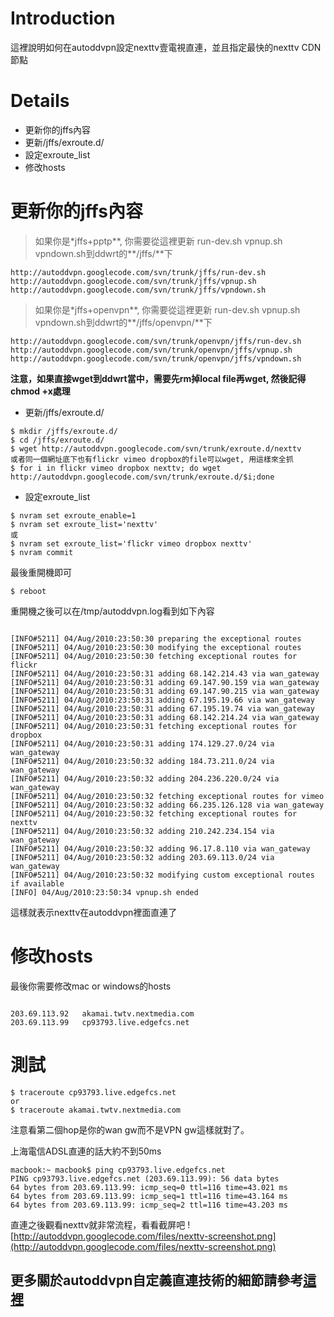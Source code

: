 # Introduction #

這裡說明如何在autoddvpn設定nexttv壹電視直連，並且指定最快的nexttv CDN節點

# Details #

  * 更新你的jffs內容
  * 更新/jffs/exroute.d/
  * 設定exroute\_list
  * 修改hosts

# 更新你的jffs內容 #
> 如果你是\*jffs+pptp**, 你需要從這裡更新 run-dev.sh vpnup.sh vpndown.sh到ddwrt的**/jffs/**下
```
http://autoddvpn.googlecode.com/svn/trunk/jffs/run-dev.sh
http://autoddvpn.googlecode.com/svn/trunk/jffs/vpnup.sh
http://autoddvpn.googlecode.com/svn/trunk/jffs/vpndown.sh
```
> 如果你是\*jffs+openvpn**, 你需要從這裡更新 run-dev.sh vpnup.sh vpndown.sh到ddwrt的**/jffs/openvpn/**下
```
http://autoddvpn.googlecode.com/svn/trunk/openvpn/jffs/run-dev.sh
http://autoddvpn.googlecode.com/svn/trunk/openvpn/jffs/vpnup.sh
http://autoddvpn.googlecode.com/svn/trunk/openvpn/jffs/vpndown.sh
```
**注意，如果直接wget到ddwrt當中，需要先rm掉local file再wget, 然後記得chmod +x處理**


  * 更新/jffs/exroute.d/
```
$ mkdir /jffs/exroute.d/
$ cd /jffs/exroute.d/
$ wget http://autoddvpn.googlecode.com/svn/trunk/exroute.d/nexttv
或者同一個網址底下也有flickr vimeo dropbox的file可以wget, 用這樣來全抓
$ for i in flickr vimeo dropbox nexttv; do wget http://autoddvpn.googlecode.com/svn/trunk/exroute.d/$i;done

```
  * 設定exroute\_list
```
$ nvram set exroute_enable=1
$ nvram set exroute_list='nexttv'
或
$ nvram set exroute_list='flickr vimeo dropbox nexttv'
$ nvram commit
```
最後重開機即可
```
$ reboot
```

重開機之後可以在/tmp/autoddvpn.log看到如下內容

```

[INFO#5211] 04/Aug/2010:23:50:30 preparing the exceptional routes
[INFO#5211] 04/Aug/2010:23:50:30 modifying the exceptional routes
[INFO#5211] 04/Aug/2010:23:50:30 fetching exceptional routes for flickr
[INFO#5211] 04/Aug/2010:23:50:31 adding 68.142.214.43 via wan_gateway
[INFO#5211] 04/Aug/2010:23:50:31 adding 69.147.90.159 via wan_gateway
[INFO#5211] 04/Aug/2010:23:50:31 adding 69.147.90.215 via wan_gateway
[INFO#5211] 04/Aug/2010:23:50:31 adding 67.195.19.66 via wan_gateway
[INFO#5211] 04/Aug/2010:23:50:31 adding 67.195.19.74 via wan_gateway
[INFO#5211] 04/Aug/2010:23:50:31 adding 68.142.214.24 via wan_gateway
[INFO#5211] 04/Aug/2010:23:50:31 fetching exceptional routes for dropbox
[INFO#5211] 04/Aug/2010:23:50:31 adding 174.129.27.0/24 via wan_gateway
[INFO#5211] 04/Aug/2010:23:50:32 adding 184.73.211.0/24 via wan_gateway
[INFO#5211] 04/Aug/2010:23:50:32 adding 204.236.220.0/24 via wan_gateway
[INFO#5211] 04/Aug/2010:23:50:32 fetching exceptional routes for vimeo
[INFO#5211] 04/Aug/2010:23:50:32 adding 66.235.126.128 via wan_gateway
[INFO#5211] 04/Aug/2010:23:50:32 fetching exceptional routes for nexttv
[INFO#5211] 04/Aug/2010:23:50:32 adding 210.242.234.154 via wan_gateway
[INFO#5211] 04/Aug/2010:23:50:32 adding 96.17.8.110 via wan_gateway
[INFO#5211] 04/Aug/2010:23:50:32 adding 203.69.113.0/24 via wan_gateway
[INFO#5211] 04/Aug/2010:23:50:32 modifying custom exceptional routes if available
[INFO] 04/Aug/2010:23:50:34 vpnup.sh ended
```

這樣就表示nexttv在autoddvpn裡面直連了

# 修改hosts #
最後你需要修改mac or windows的hosts

```

203.69.113.92   akamai.twtv.nextmedia.com
203.69.113.99   cp93793.live.edgefcs.net
```

# 測試 #
```
$ traceroute cp93793.live.edgefcs.net
or
$ traceroute akamai.twtv.nextmedia.com
```

注意看第二個hop是你的wan gw而不是VPN gw這樣就對了。

上海電信ADSL直連的話大約不到50ms
```
macbook:~ macbook$ ping cp93793.live.edgefcs.net
PING cp93793.live.edgefcs.net (203.69.113.99): 56 data bytes
64 bytes from 203.69.113.99: icmp_seq=0 ttl=116 time=43.021 ms
64 bytes from 203.69.113.99: icmp_seq=1 ttl=116 time=43.164 ms
64 bytes from 203.69.113.99: icmp_seq=2 ttl=116 time=43.203 ms
```

直連之後觀看nexttv就非常流程，看看截屏吧
![http://autoddvpn.googlecode.com/files/nexttv-screenshot.png](http://autoddvpn.googlecode.com/files/nexttv-screenshot.png)

## 更多關於autoddvpn自定義直連技術的細節請參考[這裡](http://code.google.com/p/autoddvpn/wiki/ExRoute) ##